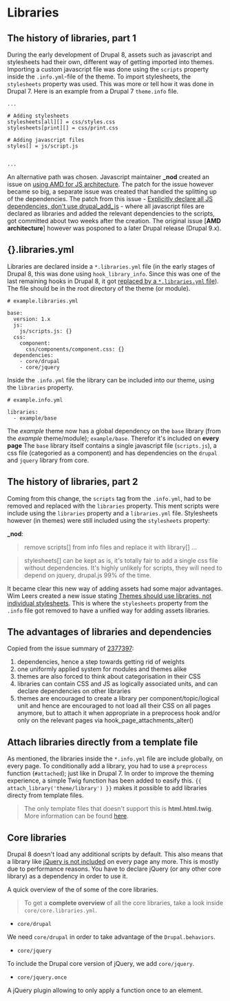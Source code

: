 # Libraries

## The history of libraries, part 1

During the early development of Drupal 8, assets such as javascript and stylesheets had their own, different way of getting imported into themes. Importing a custom javascript file was done using the `scripts` property inside the `.info.yml`-file of the theme. To import stylesheets, the `stylesheets` property was used. This was more or tell how it was done in Drupal 7. Here is an example from a Drupal 7 `theme.info` file.

    ...

    # Adding stylesheets
    stylesheets[all][] = css/styles.css
    stylesheets[print][] = css/print.css

    # Adding javascript files
    styles[] = js/script.js


    ...

An alternative path was chosen. Javascript maintainer **_nod** created an issue on [using AMD for JS architecture](https://www.drupal.org/node/1542344). The patch for the issue however became so big, a separate issue was created that handled the splitting up of the dependencies. The patch from this issue - [Explicitly declare all JS dependencies, don't use drupal_add_js](https://www.drupal.org/node/1737148) - where all javascript files are declared as libraries and added the relevant dependencies to the scripts, got committed about two weeks after the creation. The original issue [**AMD architecture**] however was posponed to a later Drupal release (Drupal 9.x).

## {}.libraries.yml

Libraries are declared inside a `*.libraries.yml` file (in the early stages of Drupal 8, this was done using `hook_library_info`. Since this was one of the last remaining hooks in Drupal 8, it got [replaced by a `*.libraries.yml` file](https://www.drupal.org/node/2201089)). The file should be in the root directory of the theme (or module).

    # example.libraries.yml

    base:
      version: 1.x
      js:
        js/scripts.js: {}
      css:
        component:
          css/components/component.css: {}
      dependencies:
        - core/drupal
        - core/jquery

Inside the `.info.yml` file the library can be included into our theme, using the `libraries` property.

    # example.info.yml

    libraries:
      - example/base

The *example* theme now has a global dependency on the `base` library (from the *example* theme/module); `example/base`. Therefor it's included on **every page** The `base` library itself contains a single javascript file (`scripts.js`), a css file (categoried as a component) and has dependencies on the `drupal` and `jquery` library from core.

## The history of libraries, part 2

Coming from this change, the `scripts` tag from the `.info.yml`, had to be removed and replaced with the `libraries` property. This ment scripts were include using the `libraries` property and a `libraries.yml` file. Stylesheets however (in themes) were still included using the `stylesheets` property:

**_nod**:

> remove scripts[] from info files and replace it with library[] …

> stylesheets[] can be kept as is, it's totally fair to add a single css file without dependencies. It's highly unlikely for scripts, they will need to depend on jquery, drupal.js 99% of the time.

It became clear this new way of adding assets had some major advantages. Wim Leers created a new issue stating [Themes should use libraries, not individual stylesheets](https://www.drupal.org/node/2377397). This is where the `stylesheets` property from the `.info` file got removed to have a unified way for adding assets libraries.

## The advantages of libraries and dependencies

Copied from the issue summary of [2377397](https://www.drupal.org/node/2377397):

1. dependencies, hence a step towards getting rid of weights
2. one uniformly applied system for modules and themes alike
3. themes are also forced to think about categorisation in their CSS
4. libraries can contain CSS and JS as logically associated units, and can declare dependencies on other libraries
5. themes are encouraged to create a library per component/topic/logical unit and hence are encouraged to not load all their CSS on all pages anymore, but to attach it when appropriate in a preprocess hook and/or only on the relevant pages via hook_page_attachments_alter()

## Attach libraries directly from a template file

As mentioned, the libraries inside the `*.info.yml` file are include globally, on every page. To conditionally add a library, you had to use a `preprocess` function (`#attached`); just like in Drupal 7. In order to improve the theming experience, a simple Twig function has been added to easify this. ``{{ attach_library('theme/library') }}`` makes it possible to add libraries directy from template files.

> The only template files that doesn't support this is **html.html.twig**. More information can be found [here](https://www.drupal.org/node/2398331#comment-9745117).

## Core libraries

Drupal 8 doesn't load any additional scripts by default. This also means that a library like [jQuery is not included](https://www.drupal.org/node/1541860) on every page any more. This is mostly due to performance reasons. You have to declare jQuery (or any other core library) as a dependency in order to use it.

A quick overview of the of some of the core libraries.

> To get a **complete overview** of all the core libraries, take a look inside `core/core.libraries.yml`.

- `core/drupal`

We need `core/drupal` in order to take advantage of the `Drupal.behaviors`.

- `core/jquery`

To include the Drupal core version of jQuery, we add `core/jquery`.

- `core/jquery.once`

A jQuery plugin allowing to only apply a function once to an element.

